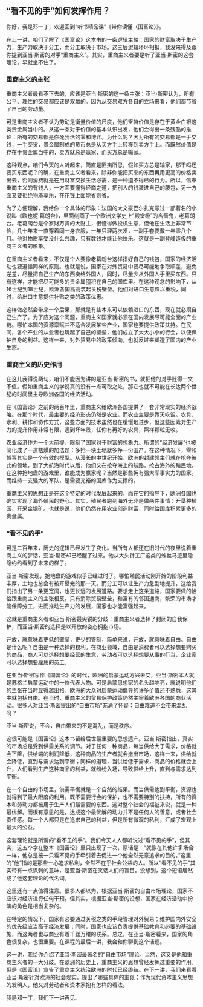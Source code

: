 ## “看不见的手”如何发挥作用？



你好，我是邓一丁，欢迎回到“听书精品课”《带你读懂〈国富论〉》。

在上一讲，咱们了解了《国富论》这本书的一条逻辑主轴：国家的财富取决于生产力，生产力取决于分工，而分工取决于市场。这三层逻辑环环相扣，我没来得及跟你提到亚当·斯密的对手“重商主义”。其实，重商主义者要是听了亚当·斯密的这套理论，早就坐不住了。

### 重商主义的主张

重商主义者最看不下去的，应该是亚当·斯密的这一条主张：亚当·斯密认为，所有公平、理性的交易都应该是双赢的。因为从交易双方各自的立场来看，他们都节省了自己的劳动量。

可是重商主义者不认为劳动是衡量价值的尺度，他们坚持价值是存在于黄金白银这类贵金属当中的。从这一条对于价值的基本认识出发，他们会得出一条残酷的推论：所有的交易都是你死我活的零和博弈。为什么呢？因为所有的交易都是一手交钱，一手交货，贵金属制成的货币总是从买方手上转移到卖方手上。而既然价值是存在于贵金属当中的，卖方就总是赢家，而买方总是输家。

这种观点，咱们今天的人听起来，简直是匪夷所思，假如买方总是输家，那干吗还要买东西呢？的确，在重商主义者看来，除非你能把买来的东西再用更高的价格卖出去，否则消费就是在用财富交换生活必需，是一种迫不得已的行为。所以，信奉重商主义的有钱人，一方面要懂得经商之道，把别人的钱装进自己的腰包，另一方面又要拒绝物质享乐，在花钱上面能省则省。

为了方便理解，我给你一个具体的形象：法国的大文豪巴尔扎克写过一部著名的小说叫《欧也妮·葛朗台》，里面刻画了一个欧洲文学史上“殿堂级”的吝啬鬼，老葛朗台。老葛朗台是个家财万贯的大财主，很懂得做投机生意，但他在生活上非常节俭，几十年来一直穿着同一身衣服，一年只理两次发，一副手套要戴一年零八个月。他对物质享受没什么兴趣，只有数钱才能让他快乐。这就是一副登峰造极的重商主义者的形象。

在重商主义者看来，不仅是个人要像老葛朗台这样捂好自己的钱包，国家的经济活动也要遵循同样的原则。也就是说，国家在对外贸易中要尽可能地争取顺差，避免逆差，尽量把自己生产的东西卖给外国人，同时，尽量少从外国人手里买东西。只有这样，才能把尽可能多的贵金属囤积在自己的国库里。在这种观念的影响下，从16世纪到18世纪，欧洲各国高高筑起关税壁垒。他们对进口生意课以重税，同时，给出口生意提供补贴之类的政策优惠。

这样做必然会带来一个后果，那就是有些本来可以依赖进口的东西，现在就必须自己生产了。为了应对这个问题，重商主义国家就必须在国内发展尽可能全面的产业链。哪怕本国的资源禀赋并不适合发展某些产业，国家也要提供政策扶持。在民间，各个产业的从业者也筑起了自己的壁垒，他们成立了大大小小的行会，以便保护自身的利益。这样一来，对外贸易中的政策倾向，也就反过来塑造了国内的产业生态。

### 重商主义的历史作用

在这儿我得说两句，咱们不能因为讲的是亚当·斯密的书，就把他的对手贬得一文不值。假如重商主义的学说真的没有一点可取之处，那它也就不可能在长达两个世纪的时间里主导欧洲各国的经济活动。

在《国富论》之前的两百年里，重商主义给欧洲各国提供了一套非常现实的经济战略。在那个时代，最主要的经济形态仍然是农业。而农业主要是靠天吃饭。农具、水利、耕作和协作方式，这些方面的技术虽然也在缓慢地进步，但这些因素对生产力的提升作用非常有限，遇到坏年景，任你有再好的农具，照样颗粒无收。

农业经济作为一个大前提，限制了国家对于财富的想象力。所谓的“经济发展”也被简化成了一道枯燥的加法题：多抢一块土地就多挣一份田产。在这种情况下，零和博弈其实是一个有效的模型。从漫长的中世纪开始，欧洲的封建领主们就在抢夺彼此的领地，到了大航海时代以后，他们又在抢夺海上的航路，抢占海外的殖民地。在这种抢地盘的游戏里，谁能成为赢家呢？当然是那些拥有强大军事实力的国家。而维持一支强大的军队，是需要充裕的国库作为支撑的。

重商主义的思想正是在这个特定的时代发展起来的，而在它的指导下，欧洲各国也确实实现了海外殖民的野心。其实，殖民者跑到海外无非是做两件事情：开垦种植园、开采金银矿。也就是说，他们仍然在用农业创造财富，同时给国库积累更多的贵金属。

### “看不见的手”

可是二百年来，历史的逻辑已经发生了变化。当所有人都还在旧时代的夜里说着重商主义的梦话，亚当·斯密却已经醒了过来。他从大头针工厂这类的蛛丝马迹里隐隐约约看到了未来的样子。

亚当·斯密发现，抢地盘的游戏似乎已经过时了。哪怕殖民活动刚开始的阶段利益丰厚，土地也总会有被开垦完的那一天。而分工可以让生产力急剧地提升，这给我们指出了另一条更宽阔，也更长远的发展道路。要想走上这条道路，国家要做的恰恰跟重商主义的主张相反。只有消除贸易壁垒，和富有的邻国通商，繁荣的市场才能保障分工，进而推动生产力的发展，国家也才能富强起来。

这就是重商主义者和亚当·斯密最尖锐的分歧：重商主义者选择了封闭的自我保护，而亚当·斯密的选择是以开放的姿态拥抱市场。

开放，就意味着更低的壁垒，更少的管制，简单来说，开放，就意味着自由。自由是什么呢？自由是一种选择的权利。在商业领域，自由是消费者可以选择想要购买的商品，商人可以选择想要经营的生意，劳动者可以选择想要从事的行当，企业家可以选择想要雇用的员工。

在亚当·斯密写作《国富论》的时代，欧洲的启蒙运动方兴未艾，亚当·斯密本人就是苏格兰启蒙运动中的一位代表人物。可是启蒙思想家的名头越响亮，就说明他们的主张在当时显得越出格。欧洲的大众对启蒙运动倡导的许多价值还不熟悉，这其中就包括自由。在当时，重商主义的贸易保护政策仍然主宰着欧洲各国的商业活动。很多人对亚当·斯密提出的“自由市场”充满了怀疑：自由难道不会带来混乱吗？

亚当·斯密说，不会，自由带来的不是混乱，而是秩序。

这很可能是《国富论》这本书留给后世最重要的思想遗产。亚当·斯密指出，真实的市场总是受到供需关系的调节。对于任何一种商品，每当供给大于需求，价格就会下降，供给端的利润降低，这种商品的生产者就会撤出市场，这样一来，供给就会降低，直到与需求达到平衡；同样的道理，当供给低于需求，商品的价格就会上升，人们看到生产这种商品的利益，就纷纷入场，导致供给上升，直到与需求达到平衡。

在一个自由的市场里，供需平衡就是一个自然的结果。而当供需达到平衡，资源也就得到了最大限度的利用。既不需要行会的保护，也不需要特别的扶持，所有的资本和劳动力都被用于生产人们最需要的东西。这对整个社会的福祉来说，就是一种最优解。而很有意思的是，达成这个最优解的动力并不是任何人的善意，或者社会责任感。每一个人都只是在追求自己的利益，但是所有微观的私利，汇成了宏观上最大的公益。

这套理论就是所谓的“看不见的手”。我们今天人人都听说过“看不见的手”，但其实，这五个字在整本《国富论》里只出现了一次，原话是：“就像在其他许多场合一样，他总是被一只看不见的手牵引着去促进一个他全然无意追求的目的。”这里的“他”指的是那些一心追求私利，全然不在乎社会公益的人。所以“看不见的手”其实带有一点讽刺的意味，是亚当·斯密在笑话人们的盲目。没想到，这个短语居然成了他这套理论的代名词。

这里还有一点值得注意。很多人都以为，根据亚当·斯密的自由市场理论，国家不应该对经济进行任何干预。但其实，根据亚当·斯密的设想，国家在经济活动中扮演的角色是相当复杂的。

在特定的情况下，国家有必要通过关税之类的手段管理对外贸易；维护国内外安全的优先级应当高于经济发展；同时，国家也应该负责提供基础教育和必要的基础设施，而这两者也与商业有着千丝万缕的联系。总之，在亚当·斯密看来，国家的角色很复杂，也很重要。在课程的最后一讲，我会和你聊到这个话题。

这一讲，我给你介绍了亚当·斯密最著名的“自由市场”理论。当然，这又是他和重商主义者的一大分歧。在欧洲的历史上，重商主义的思想曾经发挥过重要的作用。但是《国富论》宣告了重商主义统治欧洲的时代已经终结。在下一讲，我们来看看亚当·斯密针对欧洲的社会现实，提出了哪些具体的主张；作为现代资本主义思想的发明人，他又对劳动者和资本家抱有怎样的看法。

我是邓一丁，我们下一讲再见。

